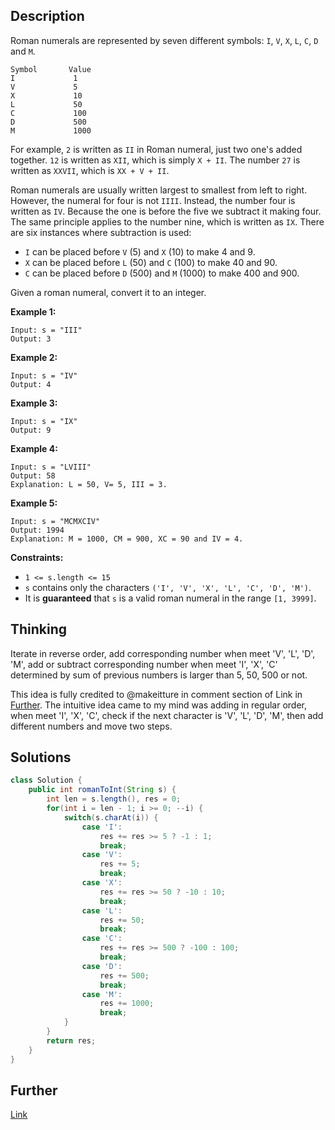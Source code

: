 ## Description

Roman numerals are represented by seven different symbols: `I`, `V`, `X`, `L`, `C`, `D` and `M`.

```
Symbol       Value
I             1
V             5
X             10
L             50
C             100
D             500
M             1000
```

For example, `2` is written as `II` in Roman numeral, just two one's added together. `12` is written as `XII`, which is simply `X + II`. The number `27` is written as `XXVII`, which is `XX + V + II`.

Roman numerals are usually written largest to smallest from left to right. However, the numeral for four is not `IIII`. Instead, the number four is written as `IV`. Because the one is before the five we subtract it making four. The same principle applies to the number nine, which is written as `IX`. There are six instances where subtraction is used:

- `I` can be placed before `V` (5) and `X` (10) to make 4 and 9. 
- `X` can be placed before `L` (50) and `C` (100) to make 40 and 90. 
- `C` can be placed before `D` (500) and `M` (1000) to make 400 and 900.

Given a roman numeral, convert it to an integer.

 

**Example 1:**

```
Input: s = "III"
Output: 3
```

**Example 2:**

```
Input: s = "IV"
Output: 4
```

**Example 3:**

```
Input: s = "IX"
Output: 9
```

**Example 4:**

```
Input: s = "LVIII"
Output: 58
Explanation: L = 50, V= 5, III = 3.
```

**Example 5:**

```
Input: s = "MCMXCIV"
Output: 1994
Explanation: M = 1000, CM = 900, XC = 90 and IV = 4.
```

 

**Constraints:**

- `1 <= s.length <= 15`
- `s` contains only the characters `('I', 'V', 'X', 'L', 'C', 'D', 'M')`.
- It is **guaranteed** that `s` is a valid roman numeral in the range `[1, 3999]`.

## Thinking

Iterate in reverse order, add corresponding number when meet 'V', 'L', 'D', 'M', add or subtract corresponding number when meet 'I', 'X', 'C' determined by sum of previous numbers is larger than 5, 50, 500 or not. 

This idea is fully credited to @makeitture in comment section of Link in [Further](#Further). The intuitive idea came to my mind was adding in regular order, when meet 'I', 'X', 'C', check if the next character is 'V', 'L', 'D', 'M', then add different numbers and move two steps. 

## Solutions

~~~java
class Solution {
    public int romanToInt(String s) {
        int len = s.length(), res = 0;
        for(int i = len - 1; i >= 0; --i) {
            switch(s.charAt(i)) {
                case 'I':
                    res += res >= 5 ? -1 : 1;
                    break;
                case 'V':
                    res += 5;
                    break;
                case 'X':
                    res += res >= 50 ? -10 : 10;
                    break;
                case 'L':
                    res += 50;
                    break;
                case 'C':
                    res += res >= 500 ? -100 : 100;
                    break;
                case 'D':
                    res += 500;
                    break;
                case 'M':
                    res += 1000;
                    break;
            }
        }
        return res; 
    }
}
~~~



## Further

[Link](https://leetcode.com/problems/roman-to-integer/discuss/6529/My-solution-for-this-question-but-I-don't-know-is-there-any-easier-way)